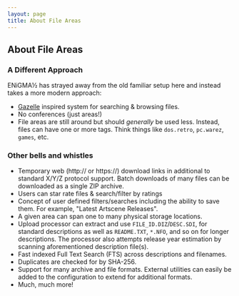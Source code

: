 ```yaml
---
layout: page
title: About File Areas
---
```

## About File Areas

### A Different Approach
ENiGMA½ has strayed away from the old familiar setup here and instead takes a more modern approach:
* [Gazelle](https://whatcd.github.io/Gazelle/) inspired system for searching & browsing files.
* No conferences (just areas!)
* File areas are still around but should *generally* be used less. Instead, files can have one or more tags. Think things like `dos.retro`, `pc.warez`, `games`, etc.

### Other bells and whistles
* Temporary web (http:// or https://) download links in additional to standard X/Y/Z protocol support. Batch downloads of many files can be downloaded as a single ZIP archive.
* Users can star rate files & search/filter by ratings
* Concept of user defined filters/searches including the ability to save them. For example, "Latest Artscene Releases".
* A given area can span one to many physical storage locations.
* Upload processor can extract and use `FILE_ID.DIZ`/`DESC.SDI`, for standard descriptions as well as `README.TXT`, `*.NFO`, and so on for longer descriptions. The processor also attempts release year estimation by scanning aforementioned description file(s).
* Fast indexed Full Text Search (FTS) across descriptions and filenames.
* Duplicates are checked for by SHA-256.
* Support for many archive and file formats. External utilities can easily be added to the configuration to extend for additional formats.
* Much, much more!
